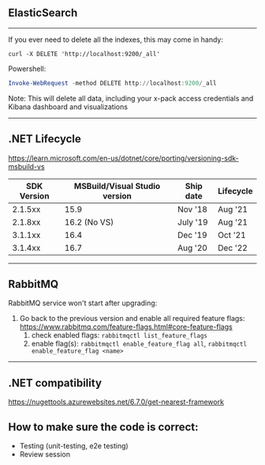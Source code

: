 ## ElasticSearch

---

If you ever need to delete all the indexes, this may come in handy:

```
curl -X DELETE 'http://localhost:9200/_all'
```

Powershell:

```ps1
Invoke-WebRequest -method DELETE http://localhost:9200/_all
```

Note: This will delete all data, including your x-pack access credentials and Kibana dashboard and visualizations

---

## .NET Lifecycle

https://learn.microsoft.com/en-us/dotnet/core/porting/versioning-sdk-msbuild-vs

| SDK Version | MSBuild/Visual Studio version | Ship date | Lifecycle |
| ----------- | ----------------------------- | --------- | --------- |
| 2.1.5xx     | 15.9                          | Nov '18   | Aug '21   |
| 2.1.8xx     | 16.2 (No VS)                  | July '19  | Aug '21   |
| 3.1.1xx     | 16.4                          | Dec '19   | Oct '21   |
| 3.1.4xx     | 16.7                          | Aug '20   | Dec '22   |

---

## RabbitMQ

RabbitMQ service won't start after upgrading:

1. Go back to the previous version and enable all required feature flags: https://www.rabbitmq.com/feature-flags.html#core-feature-flags
   1. check enabled flags: `rabbitmqctl list_feature_flags`
   2. enable flag(s): `rabbitmqctl enable_feature_flag all`, `rabbitmqctl enable_feature_flag <name>`

---

## .NET compatibility

https://nugettools.azurewebsites.net/6.7.0/get-nearest-framework

## How to make sure the code is correct:

- Testing (unit-testing, e2e testing)
- Review session